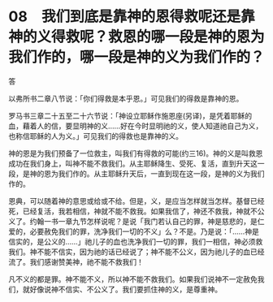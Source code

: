 # 08　我们到底是靠神的恩得救呢还是靠神的义得救呢？救恩的哪一段是神的恩为我们作的，哪一段是神的义为我们作的？


答

以弗所书二章八节说：「你们得救是本乎恩。」可见我们的得救是靠神的恩。

罗马书三章二十五至二十六节说：「神设立耶稣作施恩座(另译)，是凭着耶稣的血，藉着人的信，要显明神的义……好在今时显明祂的义，使人知道祂自己为义，也称信耶稣的人为义。」可见我们的得救也是靠神的义。

神的恩是为我们预备了一位救主，叫我们有得救的可能(约三16)。神的义是叫救恩成功在我们身上，叫神不能不救我们。从主耶稣降生、受死、复活，直到升天这一段，是神的恩为我们作的。从主耶稣升天后，一直到现在这一段，是神的义为我们作的。

恩典，可以随着神的意思或给或不给。但是，义，是应当怎样就当怎样。基督已经死，已经复活，我若相信，神就不能不救我。如果我信了，神还不救我，神就不公义了。约翰一书一章九节怎样说呢？是说「我门若认自己的罪，神是慈悲的，是仁爱的，必要赦免我们的罪，洗净我们一切的不义」么？不是。乃是说：「……神是信实的，是公义的……」祂儿子的血也洗净我们一切的罪，我们一相信，神必须救我们。神不能不信实，因为祂的话已经说了；神不能不公义，因为祂儿子的血已经流了。我们感谢赞美神，祂不能不救我们！

凡不义的都是罪。神不能不义，所以神不能不救我们。如果我们说神不一定赦免我们，就好像说神不信实、不公义了。我们要抓住神的义，是尊重神。